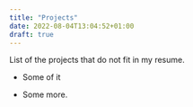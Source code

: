 ```yaml
---
title: "Projects"
date: 2022-08-04T13:04:52+01:00
draft: true
---
```


List of the projects that do not fit in my resume.

* Some of it

* Some more.

